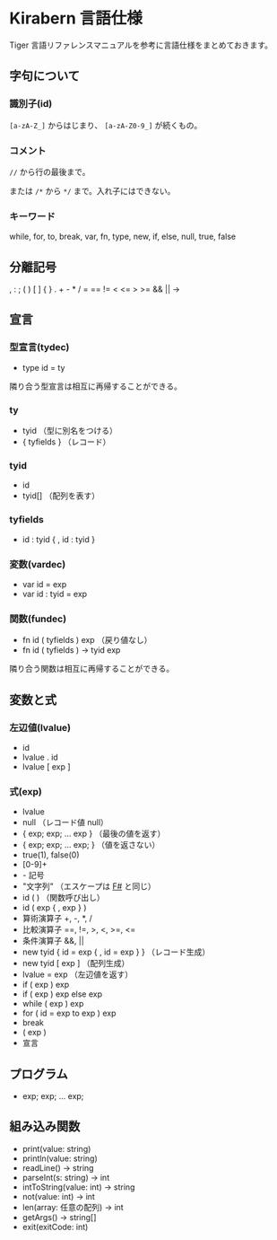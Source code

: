 # Kirabern 言語仕様
Tiger 言語リファレンスマニュアルを参考に言語仕様をまとめておきます。

## 字句について
### 識別子(id)
`[a-zA-Z_]` からはじまり、 `[a-zA-Z0-9_]` が続くもの。

### コメント
`//` から行の最後まで。

または `/*` から `*/` まで。入れ子にはできない。

### キーワード
while, for, to, break, var, fn, type, new, if, else, null, true, false

## 分離記号
, : ; ( ) [ ] { } . + - * / = == != < <= > >= && || ->

## 宣言
### 型宣言(tydec)
* type id = ty

隣り合う型宣言は相互に再帰することができる。

### ty
* tyid （型に別名をつける）
* { tyfields } （レコード）

### tyid
* id
* tyid[] （配列を表す）

### tyfields
* id : tyid { , id : tyid }

### 変数(vardec)
* var id = exp
* var id : tyid = exp

### 関数(fundec)
* fn id ( tyfields ) exp （戻り値なし）
* fn id ( tyfields ) -> tyid exp

隣り合う関数は相互に再帰することができる。

## 変数と式
### 左辺値(lvalue)
* id
* lvalue . id
* lvalue [ exp ]

### 式(exp)
* lvalue
* null （レコード値 null）
* { exp; exp; ... exp } （最後の値を返す）
* { exp; exp; ... exp; } （値を返さない）
* true(1), false(0)
* [0-9]+
* \- 記号
* "文字列" （エスケープは [F#](https://msdn.microsoft.com/ja-jp/library/dd323829.aspx) と同じ）
* id ( ) （関数呼び出し）
* id ( exp { , exp } )
* 算術演算子 +, -, \*, /
* 比較演算子 ==, !=, >, <, >=, <=
* 条件演算子 &&, ||
* new tyid { id = exp { , id = exp } } （レコード生成）
* new tyid [ exp ] （配列生成）
* lvalue = exp （左辺値を返す）
* if ( exp ) exp
* if ( exp ) exp else exp
* while ( exp ) exp
* for ( id = exp to exp ) exp
* break
* ( exp )
* 宣言

## プログラム
* exp; exp; ... exp;

## 組み込み関数
* print(value: string)
* println(value: string)
* readLine() -> string
* parseInt(s: string) -> int
* intToString(value: int) -> string
* not(value: int) -> int
* len(array: 任意の配列) -> int
* getArgs() -> string[]
* exit(exitCode: int)
